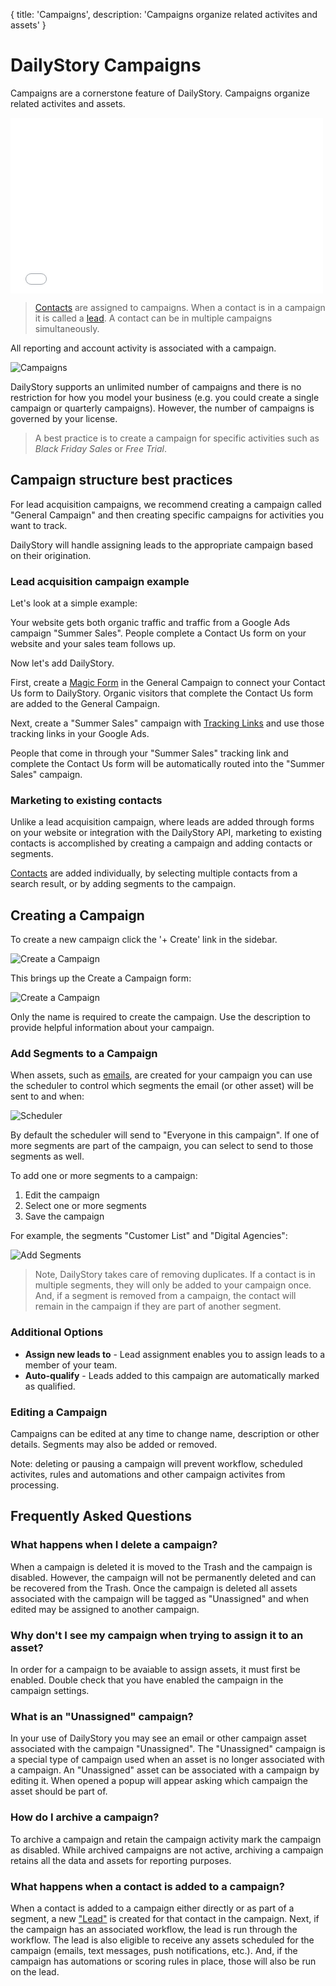 {
	title: 'Campaigns',
	description: 'Campaigns organize related activites and assets'
}
# DailyStory Campaigns
Campaigns are a cornerstone feature of DailyStory. Campaigns organize related activites and assets. 

<iframe class="embedly-embed" src="//cdn.embedly.com/widgets/media.html?src=https%3A%2F%2Fwww.youtube.com%2Fembed%2FVxbtl_DHzbA%3Ffeature%3Doembed&url=http%3A%2F%2Fwww.youtube.com%2Fwatch%3Fv%3DVxbtl_DHzbA&image=https%3A%2F%2Fi.ytimg.com%2Fvi%2FVxbtl_DHzbA%2Fhqdefault.jpg&key=internal&type=text%2Fhtml&schema=youtube" width="500" height="281" scrolling="no" frameborder="0" allowfullscreen></iframe>

> [Contacts](/contacts) are assigned to campaigns. When a contact is in a campaign it is called a [lead](/leads). A contact can be in multiple campaigns simultaneously.

All reporting and account activity is associated with a campaign.

![Campaigns](/articles/campaigns/campaigns-01.png "Campaigns")

DailyStory supports an unlimited number of campaigns and there is no restriction for how you model your business (e.g. you could create a single campaign or quarterly campaigns). However, the number of campaigns is governed by your license.

> A best practice is to create a campaign for specific activities such as *Black Friday Sales* or *Free Trial*.

## Campaign structure best practices
For lead acquisition campaigns, we recommend creating a campaign called "General Campaign" and then creating specific campaigns for activities you want to track. 

DailyStory will handle assigning leads to the appropriate campaign based on their origination.

### Lead acquisition campaign example
Let's look at a simple example:
	
Your website gets both organic traffic and traffic from a Google Ads campaign "Summer Sales". People complete a Contact Us form on your website and your sales team follows up. 

Now let's add DailyStory.
	
First, create a [Magic Form](/acquisition/magic-forms/) in the General Campaign to connect your Contact Us form to DailyStory. Organic visitors that complete the Contact Us form are added to the General Campaign.

Next, create a "Summer Sales" campaign with [Tracking Links](/link-tracking/) and use those tracking links in your Google Ads.

People that come in through your "Summer Sales" tracking link and complete the Contact Us form will be automatically routed into the "Summer Sales" campaign.

### Marketing to existing contacts
Unlike a lead acquisition campaign, where leads are added through forms on your website or integration with the DailyStory API, marketing to existing contacts is accomplished by creating a campaign and adding contacts or segments.

[Contacts](/contacts/) are added individually, by selecting multiple contacts from a search result, or by adding segments to the campaign.

## Creating a Campaign
To create a new campaign click the '+ Create' link in the sidebar. 

![Create a Campaign](/articles/campaigns/campaigns-05.png "Create a Campaign")

This brings up the Create a Campaign form:

![Create a Campaign](/articles/campaigns/campaigns-02.png "Create a Campaign")

Only the name is required to create the campaign. Use the description to provide helpful information about your campaign.

### Add Segments to a Campaign
When assets, such as [emails](/emails/), are created for your campaign you can use the scheduler to control which segments the email (or other asset) will be sent to and when:
	
![Scheduler](/articles/campaigns/campaigns-06.png "Scheduler")

By default the scheduler will send to "Everyone in this campaign". If one of more segments are part of the campaign, you can select to send to those segments as well.	

To add one or more segments to a campaign:

1. Edit the campaign
2. Select one or more segments
3. Save the campaign

For example, the segments "Customer List" and "Digital Agencies":
	
![Add Segments](/articles/campaigns/campaigns-07.png "Add Segments")

> Note, DailyStory takes care of removing duplicates. If a contact is in multiple segments, they will only be added to your campaign once. And, if a segment is removed from a campaign, the contact will remain in the campaign if they are part of another segment.

### Additional Options
* **Assign new leads to** - Lead assignment enables you to assign leads to a member of your team.
* **Auto-qualify** - Leads added to this campaign are automatically marked as qualified.

### Editing a Campaign
Campaigns can be edited at any time to change name, description or other details. Segments may also be added or removed. 

Note: deleting or pausing a campaign will prevent workflow, scheduled activites, rules and automations and other campaign activites from processing. 

## Frequently Asked Questions

### What happens when I delete a campaign?
When a campaign is deleted it is moved to the Trash and the campaign is disabled. However, the campaign will not be permanently deleted and can be recovered from the Trash. Once the campaign is deleted all assets associated with the campaign will be tagged as "Unassigned" and when edited may be assigned to another campaign.

### Why don't I see my campaign when trying to assign it to an asset?
In order for a campaign to be avaiable to assign assets, it must first be enabled.  Double check that you have enabled the campaign in the campaign settings.

### What is an "Unassigned" campaign?
In your use of DailyStory you may see an email or other campaign asset associated with the campaign "Unassigned". The "Unassigned" campaign is a special type of campaign used when an asset is no longer associated with a campaign. An "Unassigned" asset can be associated with a campaign by editing it. When opened a popup will appear asking which campaign the asset should be part of. 

### How do I archive a campaign?
To archive a campaign and retain the campaign activity mark the campaign as disabled. While archived campaigns are not active, archiving a campaign retains all the data and assets for reporting purposes.

### What happens when a contact is added to a campaign?
When a contact is added to a campaign either directly or as part of a segment, a new ["Lead"](/leads/) is created for that contact in the campaign. Next, if the campaign has an associated workflow, the lead is run through the workflow. The lead is also eligible to receive any assets scheduled for the campaign (emails, text messages, push notifications, etc.). And, if the campaign has automations or scoring rules in place, those will also be run on the lead.
 
